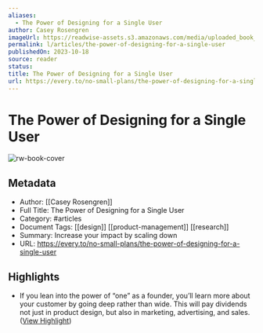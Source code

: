```yaml
---
aliases:
  - The Power of Designing for a Single User
author: Casey Rosengren
imageUrl: https://readwise-assets.s3.amazonaws.com/media/uploaded_book_covers/profile_276497/https---bucketeer-e05bbc84-baa3-437e-9518-adb32be779_P3zwJ6C.png
permalink: l/articles/the-power-of-designing-for-a-single-user
publishedOn: 2023-10-18
source: reader
status: 
title: The Power of Designing for a Single User
url: https://every.to/no-small-plans/the-power-of-designing-for-a-single-user
---
```

# The Power of Designing for a Single User

![rw-book-cover](https://readwise-assets.s3.amazonaws.com/media/uploaded_book_covers/profile_276497/https---bucketeer-e05bbc84-baa3-437e-9518-adb32be779_P3zwJ6C.png)

## Metadata

- Author: [[Casey Rosengren]]
- Full Title: The Power of Designing for a Single User
- Category: #articles
- Document Tags: [[design]] [[product-management]] [[research]]
- Summary: Increase your impact by scaling down
- URL: https://every.to/no-small-plans/the-power-of-designing-for-a-single-user

## Highlights

- If you lean into the power of “one” as a founder, you’ll learn more about your customer by going deep rather than wide. This will pay dividends not just in product design, but also in marketing, advertising, and sales. ([View Highlight](https://read.readwise.io/read/01hj9v5140f7ex9rsaj2rwpzpv))
